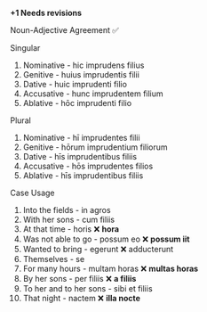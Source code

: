 **+1 Needs revisions**


Noun-Adjective Agreement ✅

Singular
1. Nominative - hic imprudens filius
2. Genitive - huius imprudentis filii
3. Dative - huic imprudenti filio
4. Accusative - hunc imprudentem filium
5. Ablative - hōc imprudenti filio

Plural
1. Nominative - hī imprudentes filii
2. Genitive - hōrum imprudentium filiorum
3. Dative - hīs imprudentibus filiis
4. Accusative - hōs imprudentes filios
5. Ablative - hīs imprudentibus filiis

Case Usage
1. Into the fields - in agros
2. With her sons - cum filiis
3. At that time - horis ❌ **hora**
4. Was not able to go - possum eo ❌ **possum iit**
5. Wanted to bring - egerunt ❌ adducterunt
6. Themselves - se
7. For many hours - multam horas ❌ **multas horas**
8. By her sons - per filiis ❌ **a filiis**
9. To her and to her sons - sibi et filiis
10. That night - nactem ❌ **illa nocte**
